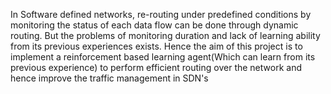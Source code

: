 In Software defined networks, re-routing under predefined conditions by monitoring the status of each data
flow can be done through dynamic routing. But the problems of monitoring duration and lack of learning
ability from its previous experiences exists. Hence the aim of this project is to implement a reinforcement
based learning agent(Which can learn from its previous experience) to perform efficient routing over the
network and hence improve the traffic management in SDN's
